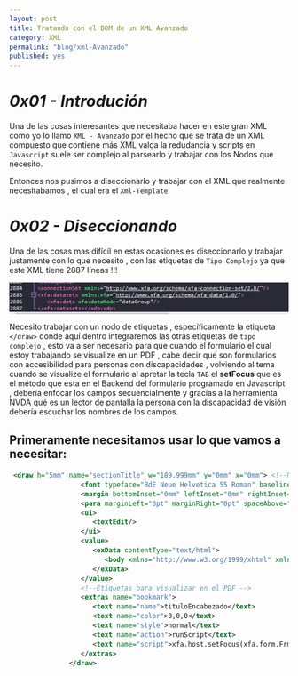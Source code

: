 ```yaml
---
layout: post
title: Tratando con el DOM de un XML Avanzado
category: XML
permalink: "blog/xml-Avanzado"
published: yes
---
```


# _0x01 - Introdución_

Una de las cosas interesantes que necesitaba hacer en este gran XML como yo lo llamo `XML - Avanzado` por el hecho que se trata de un XML compuesto que contiene más XML valga la redudancia y scripts en `Javascript` suele ser complejo al parsearlo y trabajar con los Nodos que necesito.

Entonces nos pusimos a diseccionarlo y trabajar con el XML que realmente necesitabamos , el cual era el `Xml-Template`


# _0x02 - Diseccionando_

Una de las cosas mas difícil en estas ocasiones es diseccionarlo y trabajar justamente con lo que necesito , con las etiquetas de `Tipo Complejo` ya que este XML tiene 2887 líneas !!!

<img class="differenteSize65" src="/assets/img/xmlLineas.png" alt="LineasXml" style="margin:auto; display:block;">

Necesito trabajar con un nodo de etiquetas , específicamente la etiqueta `</draw>` donde aquí dentro integraremos las otras etiquetas de `tipo complejo` , esto va a ser necesario para que cuando el formulario el cual estoy trabajando se visualize en un PDF , cabe decir que son formularios con accesibilidad para personas con discapacidades , volviendo al tema cuando se visualize el formulario al apretar la tecla `TAB` el **setFocus** que es el método que esta en el Backend del formulario programado en Javascript , debería enfocar los campos secuencialmente y gracias a la herramienta [NVDA](https://nvda.es/) qué es un lector de pantalla la persona con la discapacidad de visión debería escuchar los nombres de los campos. 

## Primeramente necesitamos usar lo que vamos a necesitar:

```xml
 <draw h="5mm" name="sectionTitle" w="189.999mm" y="0mm" x="0mm"> <!--Nodo Padre -->
                  <font typeface="BdE Neue Helvetica 55 Roman" baselineShift="0pt" size="9pt" weight="bold"/>
                  <margin bottomInset="0mm" leftInset="0mm" rightInset="0mm" topInset="0mm"/>
                  <para marginLeft="0pt" marginRight="0pt" spaceAbove="0pt" spaceBelow="0pt" textIndent="0pt"/>
                  <ui>
                     <textEdit/>
                  </ui>
                  <value>
                     <exData contentType="text/html">
                        <body xmlns="http://www.w3.org/1999/xhtml" xmlns:xfa="http://www.xfa.org/schema/xfa-data/1.0/"><p style="letter-spacing:0in">Encabezado1<span style="font-size:8pt;color:#ff0000">_</span></p></body>
                     </exData>
                  </value>
                  <!--Etiquetas para visualizar en el PDF -->
                  <extras name="bookmark">
                     <text name="name">tituloEncabezado</text>
                     <text name="color">0,0,0</text>
                     <text name="style">normal</text>
                     <text name="action">runScript</text>
                     <text name="script">xfa.host.setFocus(xfa.form.FrmDefault.FormContent.BDESection);</text>
                  </extras>
               </draw>

```
